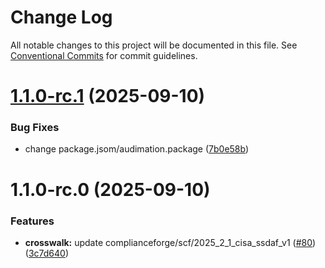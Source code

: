 # Change Log

All notable changes to this project will be documented in this file.
See [Conventional Commits](https://conventionalcommits.org) for commit guidelines.

# [1.1.0-rc.1](https://github.com/zerobias-org/crosswalk/compare/@zerobias-org/crosswalk-complianceforge-scf-2025_2_1_cisa_ssdaf_v1@1.1.0-rc.0...@zerobias-org/crosswalk-complianceforge-scf-2025_2_1_cisa_ssdaf_v1@1.1.0-rc.1) (2025-09-10)


### Bug Fixes

* change package.jsom/audimation.package ([7b0e58b](https://github.com/zerobias-org/crosswalk/commit/7b0e58b40de2c87dd70fea6db790f100610bfdce))





# 1.1.0-rc.0 (2025-09-10)


### Features

* **crosswalk:** update complianceforge/scf/2025_2_1_cisa_ssdaf_v1 ([#80](https://github.com/zerobias-org/crosswalk/issues/80)) ([3c7d640](https://github.com/zerobias-org/crosswalk/commit/3c7d64068f13437cbb7d5f9a535bfe0033eda8d7))
